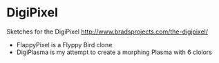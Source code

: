 DigiPixel
=========

Sketches for the DigiPixel http://www.bradsprojects.com/the-digipixel/

* FlappyPixel is a Flyppy Bird clone
* DigiPlasma is my attempt to create a morphing Plasma with 6 clolors
